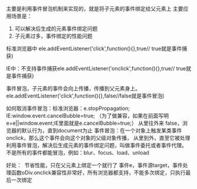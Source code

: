 主要是利用事件冒泡机制来实现的，就是将子元素的事件绑定给父元素上
主要应用场景是：
1. 可以解决后生成的元素事件绑定问题
2. 子元素过多，事件绑定的性能问题


标准浏览器中
ele.addEventListener('click',function(){},true// true就是事件捕获)

IE中：不支持事件捕获ele.addEventListener('onclick',function(){},true// true就是事件捕获)

事件冒泡，子元素的事件会向上传播，传播到父元素身上。
ele.addEventListener('click',function(){},false//false就是事件冒泡)

如何取消事件冒泡：标准浏览器：e.stopPropagation;
IE:window.event.cancelBubble=true;
（为了做兼容，如果在前面写明e=e||window.event;IE里面就是e.cancelBubble=true;）
从里往外来 false，浏览器的默认行为，直到document为止
事件冒泡：在一个对象上触发某类事件onclick，那么这个事件会向这个对象的父级对象传播，
从里到外，直至它被处理
利用事件冒泡，解决后生成元素的事件绑定问题，叫做事件委托或者事件代理。
不是所有的事件都能冒泡，例如：blur、focus、load、unload

好处：  节省性能，只在父元素上绑定一个就行了
事件e，事件源target，事件处理函数oDiv.onclick兼容性非常好，所有浏览器都支持，不能多次绑定，只执行最后一次绑定